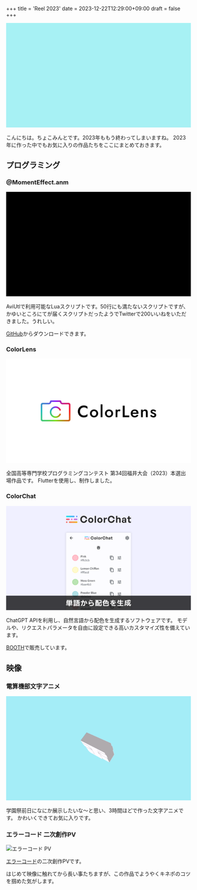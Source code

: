 +++
title = 'Reel 2023'
date = 2023-12-22T12:29:00+09:00
draft = false
+++

![Reel 2023](../../static/img/reel_2023.gif "Reel2023")

こんにちは。ちょこみんとです。2023年ももう終わってしまいますね。
2023年に作った中でもお気に入りの作品たちをここにまとめておきます。

## プログラミング

### @MomentEffect.anm

![@MomentEffect.anm](../../static/img/moment_effect.gif "@MomentEffect.anm")

AviUtlで利用可能なLuaスクリプトです。50行にも満たないスクリプトですが、かゆいところにてが届くスクリプトだったようでTwitterで200いいねをいただきました。うれしい。

[GitHub](https://github.com/cmt1910/MomentEffect)からダウンロードできます。

### ColorLens

![ColorLens](../../static/img/colorlens_textlogo.png "ColorLens")

全国高等専門学校プログラミングコンテスト 第34回福井大会（2023）本選出場作品です。
Flutterを使用し、制作しました。

### ColorChat

![ColorChat](../../static/img/colorchat_thumbnail.png "ColorChat")

ChatGPT APIを利用し、自然言語から配色を生成するソフトウェアです。
モデルや、リクエストパラメータを自由に設定できる高いカスタマイズ性を備えています。

[BOOTH](https://booth.pm/ja/items/5290308)で販売しています。

## 映像

### 電算機部文字アニメ

![電算機部文字アニメ](../../static/img/densan_anime.gif "電算機部文字アニメ")

学園祭前日になにか展示したいな～と思い、3時間ほどで作った文字アニメです。
かわいくできてお気に入りです。

### エラーコード 二次創作PV

![エラーコード PV](../../static/img/errorcode.gif "エラーコード PV")

[エラーコード](https://youtu.be/Ohxod1nuqvA)の二次創作PVです。

はじめて映像に触れてから長い事たちますが、この作品でようやくキネポのコツを掴めた気がします。